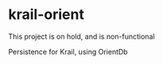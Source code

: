 krail-orient
============

This project is on hold, and is non-functional

Persistence for Krail, using OrientDb
